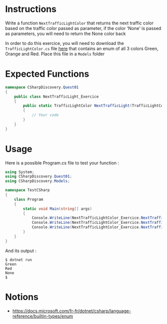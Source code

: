 # Instructions

Write a function `NextTrafficLightColor` that returns the next traffic color based on the traffic color passed as parameter, if the color 'None' is passed as parameters, you will need to return the None color back

In order to do this exercice, you will need to download the `TrafficLightColor.cs` file [here]() that contains an enum of all 3 colors Green, Orange and Red. Place this file in a `Models` folder

# Expected Functions

```C#
namespace CSharpDiscovery.Quest01
{
    public class NextTrafficLight_Exercice
    {
        public static TrafficLightColor NextTrafficLight(TrafficLightColor currentColor)
        {
            // Your code
        }
    }
}
```

# Usage

Here is a possible Program.cs file to test your function :

```C#
using System;
using CSharpDiscovery.Quest01;
using CSharpDiscovery.Models;

namespace TestCSharp
{
    class Program
    {
        static void Main(string[] args)
        {
            Console.WriteLine(NextTrafficLightColor_Exercice.NextTrafficLightColor(TrafficLightColor.Red));
            Console.WriteLine(NextTrafficLightColor_Exercice.NextTrafficLightColor(TrafficLightColor.Orange));
            Console.WriteLine(NextTrafficLightColor_Exercice.NextTrafficLightColor(TrafficLightColor.None));
        }
    }
}
```

And its output :

```
$ dotnet run
Green
Red
None
$
```

# Notions

- https://docs.microsoft.com/fr-fr/dotnet/csharp/language-reference/builtin-types/enum
